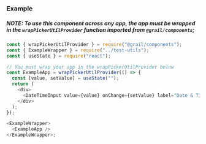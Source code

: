 ### Example

##### NOTE: To use this component across any app, the app must be wrapped in the `wrapPickerUtilProvider` function imported from `@grail/components`;

```js
const { wrapPickerUtilProvider } = require("@grail/components");
const { ExampleWrapper } = require("../test-utils");
const { useState } = require("react");

// You must wrap your app in the wrapPickerUtilProvider below
const ExampleApp = wrapPickerUtilProvider(() => {
  const [value, setValue] = useState("");
  return (
    <div>
      <DateTimeInput value={value} onChange={setValue} label="Date & Time" />
    </div>
  );
});

<ExampleWrapper>
  <ExampleApp />
</ExampleWrapper>;
```
